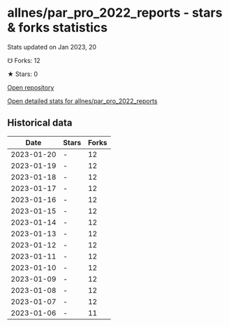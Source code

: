 # allnes/par_pro_2022_reports - stars & forks statistics

Stats updated on Jan 2023, 20

☋ Forks: 12

★ Stars: 0

[Open repository](https://github.com/allnes/par_pro_2022_reports)

[Open detailed stats for allnes/par_pro_2022_reports](https://reviewgithub.com/rep/allnes/par_pro_2022_reports)

## Historical data
| Date | Stars | Forks |
|------|-------|-------|
| 2023-01-20 | - | 12 | 
| 2023-01-19 | - | 12 | 
| 2023-01-18 | - | 12 | 
| 2023-01-17 | - | 12 | 
| 2023-01-16 | - | 12 | 
| 2023-01-15 | - | 12 | 
| 2023-01-14 | - | 12 | 
| 2023-01-13 | - | 12 | 
| 2023-01-12 | - | 12 | 
| 2023-01-11 | - | 12 | 
| 2023-01-10 | - | 12 | 
| 2023-01-09 | - | 12 | 
| 2023-01-08 | - | 12 | 
| 2023-01-07 | - | 12 | 
| 2023-01-06 | - | 11 | 

